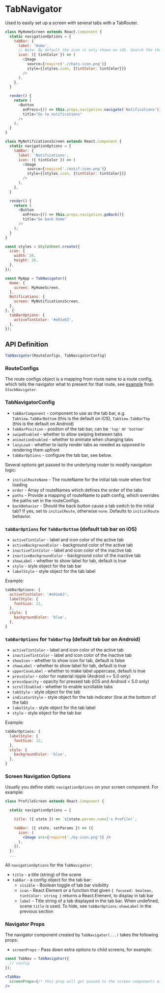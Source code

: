 # TabNavigator

Used to easily set up a screen with several tabs with a TabRouter.

```js
class MyHomeScreen extends React.Component {
  static navigationOptions = {
    tabBar: {
      label: 'Home',
      // Note: By default the icon is only shown on iOS. Search the showIcon option below.
      icon: ({ tintColor }) => (
        <Image
          source={require('./chats-icon.png')}
          style={[styles.icon, {tintColor: tintColor}]}
        />
      ),
    },
  }

  render() {
    return (
      <Button
        onPress={() => this.props.navigation.navigate('Notifications')}
        title="Go to notifications"
      />
    );
  }
}

class MyNotificationsScreen extends React.Component {
  static navigationOptions = {
    tabBar: {
      label: 'Notifications',
      icon: ({ tintColor }) => (
        <Image
          source={require('./notif-icon.png')}
          style={[styles.icon, {tintColor: tintColor}]}
        />
      ),
    },
  }

  render() {
    return (
      <Button
        onPress={() => this.props.navigation.goBack()}
        title="Go back home"
      />
    );
  }
}

const styles = StyleSheet.create({
  icon: {
    width: 26,
    height: 26,
  },
});

const MyApp = TabNavigator({
  Home: {
    screen: MyHomeScreen,
  },
  Notifications: {
    screen: MyNotificationsScreen,
  },
}, {
  tabBarOptions: {
    activeTintColor: '#e91e63',
  },
});
```

## API Definition

```js
TabNavigator(RouteConfigs, TabNavigatorConfig)
```

### RouteConfigs

The route configs object is a mapping from route name to a route config, which tells the navigator what to present for that route, see [example](https://github.com/coodoo/react-navigation/blob/master/docs/api/navigators/StackNavigator.md#routeconfigs) from `StackNavigator`.

### TabNavigatorConfig

- `tabBarComponent` - component to use as the tab bar, e.g. `TabView.TabBarBottom`
(this is the default on iOS), `TabView.TabBarTop`
(this is the default on Android)
- `tabBarPosition` - position of the tab bar, can be `'top'` or `'bottom'`
- `swipeEnabled` - whether to allow swiping between tabs
- `animationEnabled` - whether to animate when changing tabs
- `lazyLoad` - whether to lazily render tabs as needed as opposed to rendering them upfront
- `tabBarOptions` - configure the tab bar, see below.

Several options get passed to the underlying router to modify navigation logic:

- `initialRouteName` - The routeName for the initial tab route when first loading
- `order` - Array of routeNames which defines the order of the tabs
- `paths` - Provide a mapping of routeName to path config, which overrides the paths set in the routeConfigs.
- `backBehavior` - Should the back button cause a tab switch to the initial tab? If yes, set to `initialRoute`, otherwise `none`. Defaults to `initialRoute` behavior.

### `tabBarOptions` for `TabBarBottom` (default tab bar on iOS)

- `activeTintColor` - label and icon color of the active tab
- `activeBackgroundColor` - background color of the active tab
- `inactiveTintColor` - label and icon color of the inactive tab
- `inactiveBackgroundColor` - background color of the inactive tab
- `showLabel` - whether to show label for tab, default is true
- `style` - style object for the tab bar
- `labelStyle` - style object for the tab label

Example:

```js
tabBarOptions: {
  activeTintColor: '#e91e63',
  labelStyle: {
    fontSize: 12,
  },
  style: {
    backgroundColor: 'blue',
  },
}
```

### `tabBarOptions` for `TabBarTop` (default tab bar on Android)

- `activeTintColor` - label and icon color of the active tab
- `inactiveTintColor` - label and icon color of the inactive tab
- `showIcon` - whether to show icon for tab, default is false
- `showLabel` - whether to show label for tab, default is true
- `upperCaseLabel` - whether to make label uppercase, default is true
- `pressColor` - color for material ripple (Android >= 5.0 only)
- `pressOpacity` - opacity for pressed tab (iOS and Android < 5.0 only)
- `scrollEnabled` - whether to enable scrollable tabs
- `tabStyle` - style object for the tab
- `indicatorStyle` - style object for the tab indicator (line at the bottom of the tab)
- `labelStyle` - style object for the tab label
- `style` - style object for the tab bar

Example:

```js
tabBarOptions: {
  labelStyle: {
    fontSize: 12,
  },
  style: {
    backgroundColor: 'blue',
  },
}
```

### Screen Navigation Options

Usually you define static `navigationOptions` on your screen component. For example:

```jsx
class ProfileScreen extends React.Component {

  static navigationOptions = {

    title: ({ state }) => `${state.params.name}'s Profile!`,

    tabBar: ({ state, setParams }) => ({
      icon: (
        <Image src={require('./my-icon.png')} />
      ),
    }),
  };
  ...
```

All `navigationOptions` for the `TabNavigator`:

- `title` - a title (string) of the scene
- `tabBar` - a config object for the tab bar:
  - `visible` - Boolean toggle of tab bar visibility
  - `icon` - React Element or a function that given `{ focused: boolean, tintColor: string }` returns a React.Element, to display in tab bar
  - `label` - Title string of a tab displayed in the tab bar. When undefined, scene `title` is used. To hide, see `tabBarOptions.showLabel` in the previous section
  
### Navigator Props

The navigator component created by `TabNavigator(...)` takes the following props:

- `screenProps` - Pass down extra options to child screens, for example:


 ```jsx
 const TabNav = TabNavigator({
   // config
 });
 
 <TabNav
   screenProps={/* this prop will get passed to the screen components as this.props.screenProps */}
 />
 ```
 

